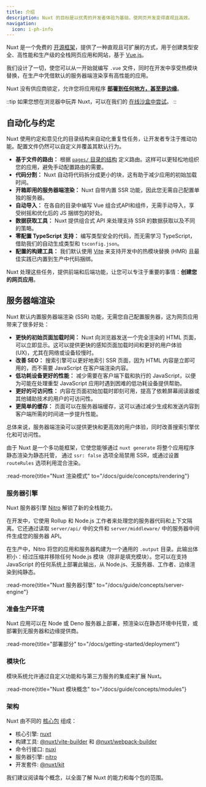 ```yaml
---
title: 介绍
description: Nuxt 的目标是以优秀的开发者体验为基础，使网页开发变得直观且高效。
navigation:
  icon: i-ph-info
---
```


Nuxt 是一个免费的 [开源框架](https://github.com/nuxt/nuxt)，提供了一种直观且可扩展的方式，用于创建类型安全、高性能和生产级的全栈网页应用和网站，基于 [Vue.js](https://vuejs.org)。

我们设计了一切，使您可以从一开始就编写 `.vue` 文件，同时在开发中享受热模块替换，在生产中凭借默认的服务器端渲染享有高性能的应用。

Nuxt 没有供应商锁定，允许您将应用程序 [**部署到任何地方，甚至是边缘**](/blog/nuxt-on-the-edge)。

::tip
如果您想在浏览器中玩弄 Nuxt，可以在我们的 [在线沙盒中尝试](/docs/getting-started/installation#play-online)。
::

## 自动化与约定

Nuxt 使用约定和意见化的目录结构来自动化重复性任务，让开发者专注于推动功能。配置文件仍然可以自定义并覆盖其默认行为。

- **基于文件的路由：** 根据 [`pages/` 目录的结构](/docs/guide/directory-structure/pages) 定义路由。这样可以更轻松地组织您的应用，避免手动配置路由的需要。
- **代码分割：** Nuxt 自动将代码拆分成更小的块，这有助于减少应用的初始加载时间。
- **开箱即用的服务器端渲染：** Nuxt 自带内置 SSR 功能，因此您无需自己配置单独的服务器。
- **自动导入：** 在各自的目录中编写 Vue 组合式API和组件，无需手动导入，享受树摇和优化后的 JS 捆绑包的好处。
- **数据获取工具：** Nuxt 提供组合式 API 来处理支持 SSR 的数据获取以及不同的策略。
- **零配置 TypeScript 支持：** 编写类型安全的代码，而无需学习 TypeScript，借助我们的自动生成类型和 `tsconfig.json`。
- **配置的构建工具：** 我们默认使用 [Vite](https://vite.dev) 来支持开发中的热模块替换 (HMR) 且最佳实践已内置到生产中代码捆绑。

Nuxt 处理这些任务，提供前端和后端功能，让您可以专注于重要的事情：**创建您的网页应用**。

## 服务器端渲染

Nuxt 默认内置服务器端渲染 (SSR) 功能，无需您自己配置服务器，这为网页应用带来了很多好处：

- **更快的初始页面加载时间：** Nuxt 向浏览器发送一个完全渲染的 HTML 页面，可以立即显示。这可以提供更快的感知页面加载时间和更好的用户体验 (UX)，尤其在网络或设备较慢时。
- **改善 SEO：** 搜索引擎可以更好地索引 SSR 页面，因为 HTML 内容是立即可用的，而不需要 JavaScript 在客户端渲染内容。
- **低功耗设备更好的性能：** 减少需要在客户端下载和执行的 JavaScript，以便为可能在处理重型 JavaScript 应用时遇到困难的低功耗设备提供帮助。
- **更好的可访问性：** 内容在页面初始加载时即刻可用，提高了依赖屏幕阅读器或其他辅助技术的用户的可访问性。
- **更简单的缓存：** 页面可以在服务器端缓存，这可以通过减少生成和发送内容到客户端所需的时间进一步提升性能。

总体来说，服务器端渲染可以提供更快和更高效的用户体验，同时改善搜索引擎优化和可访问性。

由于 Nuxt 是一个多功能框架，它使您能够通过 `nuxt generate` 将整个应用程序静态渲染为静态托管，
通过 `ssr: false` 选项全局禁用 SSR，或通过设置 `routeRules` 选项利用混合渲染。

:read-more{title="Nuxt 渲染模式" to="/docs/guide/concepts/rendering"}

### 服务器引擎

Nuxt 服务器引擎 [Nitro](https://nitro.unjs.io) 解锁了新的全栈能力。

在开发中，它使用 Rollup 和 Node.js 工作者来处理您的服务器代码和上下文隔离。它还通过读取 `server/api/` 中的文件和 `server/middleware/` 中的服务器中间件生成您的服务器 API。

在生产中，Nitro 将您的应用和服务器构建为一个通用的 `.output` 目录。此输出体积小：经过压缩并移除任何 Node.js 模块（除非是填充模块）。您可以在支持 JavaScript 的任何系统上部署此输出，从 Node.js、无服务器、工作者、边缘渲染到纯静态。

:read-more{title="Nuxt 服务器引擎" to="/docs/guide/concepts/server-engine"}

### 准备生产环境

Nuxt 应用可以在 Node 或 Deno 服务器上部署，预渲染以在静态环境中托管，或部署到无服务器和边缘提供商。

:read-more{title="部署部分" to="/docs/getting-started/deployment"}

### 模块化

模块系统允许通过自定义功能和与第三方服务的集成来扩展 Nuxt。

:read-more{title="Nuxt 模块概念" to="/docs/guide/concepts/modules"}

### 架构

Nuxt 由不同的 [核心包](https://github.com/nuxt/nuxt/tree/main/packages) 组成：

- 核心引擎: [nuxt](https://github.com/nuxt/nuxt/tree/main/packages/nuxt)
- 构建工具: [@nuxt/vite-builder](https://github.com/nuxt/nuxt/tree/main/packages/vite) 和 [@nuxt/webpack-builder](https://github.com/nuxt/nuxt/tree/main/packages/webpack)
- 命令行接口: [nuxi](https://github.com/nuxt/nuxt/tree/main/packages/nuxi)
- 服务器引擎: [nitro](https://github.com/unjs/nitro)
- 开发套件: [@nuxt/kit](https://github.com/nuxt/nuxt/tree/main/packages/kit)

我们建议阅读每个概念，以全面了解 Nuxt 的能力和每个包的范围。
